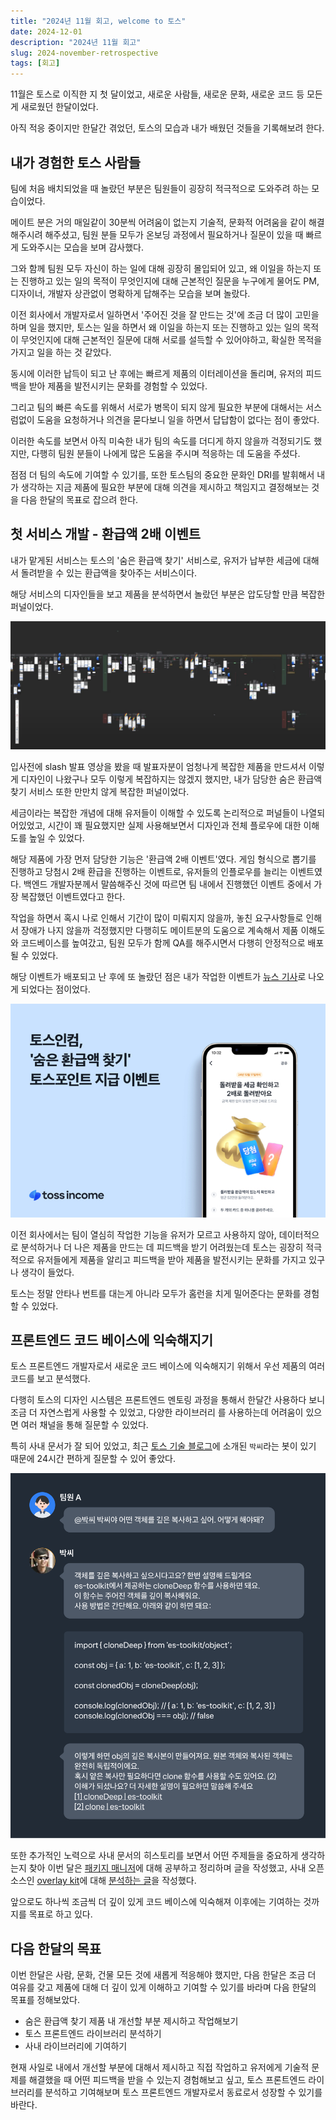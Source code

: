 ```yaml
---
title: "2024년 11월 회고, welcome to 토스"
date: 2024-12-01
description: "2024년 11월 회고"
slug: 2024-november-retrospective
tags: [회고]
---
```


11월은 토스로 이직한 지 첫 달이었고, 새로운 사람들, 새로운 문화, 새로운 코드 등 모든 게 새로웠던 한달이었다.

아직 적응 중이지만 한달간 겪었던, 토스의 모습과 내가 배웠던 것들을 기록해보려 한다.

## 내가 경험한 토스 사람들

팀에 처음 배치되었을 때 놀랐던 부분은 팀원들이 굉장히 적극적으로 도와주려 하는 모습이었다.

메이트 분은 거의 매일같이 30분씩 어려움이 없는지 기술적, 문화적 어려움을 같이 해결해주시려 해주셨고, 팀원 분들 모두가 온보딩 과정에서 필요하거나 질문이 있을 때 빠르게 도와주시는 모습을 보며 감사했다.

그와 함께 팀원 모두 자신이 하는 일에 대해 굉장히 몰입되어 있고, 왜 이일을 하는지 또는 진행하고 있는 일의 목적이 무엇인지에 대해 근본적인 질문을 누구에게 물어도 PM, 디자이너, 개발자 상관없이 명확하게 답해주는 모습을 보며 놀랐다.

이전 회사에서 개발자로서 일하면서 '주어진 것을 잘 만드는 것'에 조금 더 많이 고민을 하며 일을 했지만, 토스는 일을 하면서 왜 이일을 하는지 또는 진행하고 있는 일의 목적이 무엇인지에 대해 근본적인 질문에 대해 서로를 설득할 수 있어야하고, 확실한 목적을 가지고 일을 하는 것 같았다.

동시에 이러한 납득이 되고 난 후에는 빠르게 제품의 이터레이션을 돌리며, 유저의 피드백을 받아 제품을 발전시키는 문화를 경험할 수 있었다.

그리고 팀의 빠른 속도를 위해서 서로가 병목이 되지 않게 필요한 부분에 대해서는 서스럼없이 도움을 요청하거나 의견을 묻다보니 일을 하면서 답답함이 없다는 점이 좋았다.

이러한 속도를 보면서 아직 미숙한 내가 팀의 속도를 더디게 하지 않을까 걱정되기도 했지만, 다행히 팀원 분들이 나에게 많은 도움을 주시며 적응하는 데 도움을 주셨다.

점점 더 팀의 속도에 기여할 수 있기를, 또한 토스팀의 중요한 문화인 DRI를 발휘해서 내가 생각하는 지금 제품에 필요한 부분에 대해 의견을 제시하고 책임지고 결정해보는 것을 다음 한달의 목표로 잡으려 한다.

## 첫 서비스 개발 - 환급액 2배 이벤트

내가 맡게된 서비스는 토스의 '숨은 환급액 찾기' 서비스로, 유저가 납부한 세금에 대해서 돌려받을 수 있는 환급액을 찾아주는 서비스이다.

해당 서비스의 디자인들을 보고 제품을 분석하면서 놀랐던 부분은 압도당할 만큼 복잡한 퍼널이었다.

![토스ㅣSLASH 23 - 퍼널: 쏟아지는 페이지 한 방에 관리하기 영상 내용중 일부](use-funnel.png)

입사전에 slash 발표 영상을 봤을 때 발표자분이 엄청나게 복잡한 제품을 만드셔서 이렇게 디자인이 나왔구나 모두 이렇게 복잡하지는 않겠지 했지만, 내가 담당한 숨은 환급액 찾기 서비스 또한 만만치 않게 복잡한 퍼널이었다.

세금이라는 복잡한 개념에 대해 유저들이 이해할 수 있도록 논리적으로 퍼널들이 나열되어있었고, 시간이 꽤 필요했지만 실제 사용해보면서 디자인과 전체 플로우에 대한 이해도를 높일 수 있었다.

해당 제품에 가장 먼저 담당한 기능은 '환급액 2배 이벤트'였다. 게임 형식으로 뽑기를 진행하고 당첨시 2배 환급을 진행하는 이벤트로, 유저들의 인플로우를 늘리는 이벤트였다. 백엔드 개발자분께서 말씀해주신 것에 따르면
팀 내에서 진행했던 이벤트 중에서 가장 복잡했던 이벤트였다고 한다.

작업을 하면서 혹시 나로 인해서 기간이 많이 미뤄지지 않을까, 놓친 요구사항들로 인해서 장애가 나지 않을까 걱정했지만 다행히도 메이트분의 도움으로 계속해서 제품 이해도와 코드베이스를 높여갔고,
팀원 모두가 함께 QA를 해주시면서 다행히 안정적으로 배포될 수 있었다.

해당 이벤트가 배포되고 난 후에 또 놀랐던 점은 내가 작업한 이벤트가 [뉴스 기사](https://www.etnews.com/20241121000231)로 나오게 되었다는 점이었다.

![환급액 2배 이벤트 기사](double-refund.png)

이전 회사에서는 팀이 열심히 작업한 기능을 유저가 모르고 사용하지 않아, 데이터적으로 분석하거나 더 나은 제품을 만드는 데 피드백을 받기 어려웠는데 토스는 굉장히 적극적으로 유저들에게 제품을 알리고 피드백을 받아 제품을 발전시키는 문화를 가지고 있구나 생각이 들었다.

토스는 정말 안타나 번트를 대는게 아니라 모두가 홈런을 치게 밀어준다는 문화를 경험할 수 있었다.

## 프론트엔드 코드 베이스에 익숙해지기

토스 프론트엔드 개발자로서 새로운 코드 베이스에 익숙해지기 위해서 우선 제품의 여러 코드를 보고 분석했다.

다행히 토스의 디자인 시스템은 프론트엔드 멘토링 과정을 통해서 한달간 사용하다 보니 조금 더 자연스럽게 사용할 수 있었고, 다양한 라이브러리
를 사용하는데 어려움이 있으면 여러 채널을 통해 질문할 수 있었다.

특히 사내 문서가 잘 되어 있었고, 최근 [토스 기술 블로그](https://toss.tech/article/toss-frontend-ai-docs)에 소개된 `박씨`라는 봇이 있기 때문에 24시간 편하게 질문할 수 있어 좋았다.

![토스 프론트엔드 개발자들이 더 이상 문서를 찾지 않는 이유중 일부](bot.png)

또한 추가적인 노력으로 사내 문서의 히스토리를 보면서 어떤 주제들을 중요하게 생각하는지 찾아 이번 달은 [패키지 매니저](https://choi2021.github.io/2024-11-18-%ED%8C%A8%ED%82%A4%EC%A7%80%EB%A7%A4%EB%8B%88%EC%A0%80/)에 대해 공부하고 정리하며 글을 작성했고, 사내 오픈소스인 [overlay kit](https://github.com/toss/overlay-kit)에 대해 [분석하는 글](https://choi2021.github.io/2024-11-24-overlay-kit-%EB%B6%84%EC%84%9D/)을 작성했다.

앞으로도 하나씩 조금씩 더 깊이 있게 코드 베이스에 익숙해져 이후에는 기여하는 것까지를 목표로 하고 있다.

## 다음 한달의 목표

이번 한달은 사람, 문화, 건물 모든 것에 새롭게 적응해야 했지만, 다음 한달은 조금 더 여유를 갖고 제품에 대해 더 깊이 있게 이해하고 기여할 수 있기를 바라며 다음 한달의 목표를 정해보았다.

- 숨은 환급액 찾기 제품 내 개선할 부분 제시하고 작업해보기
- 토스 프론트엔드 라이브러리 분석하기
- 사내 라이브러리에 기여하기

현재 사일로 내에서 개선할 부분에 대해서 제시하고 직접 작업하고 유저에게 기술적 문제를 해결했을 때 어떤 피드백을 받을 수 있는지 경험해보고 싶고, 토스 프론트엔드 라이브러리를 분석하고 기여해보며 토스 프론트엔드 개발자로서 동료로서 성장할 수 있기를 바란다.
